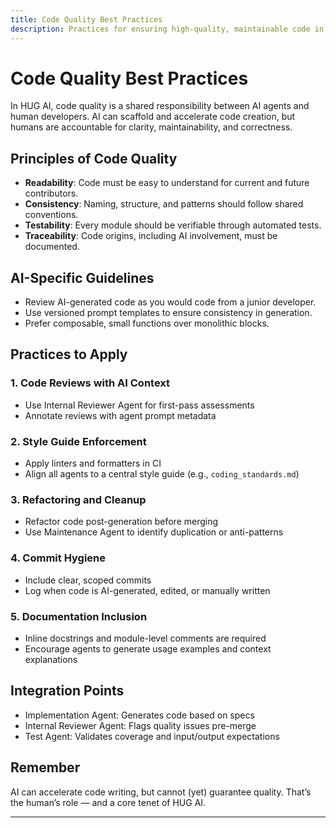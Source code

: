 ```yaml
---
title: Code Quality Best Practices
description: Practices for ensuring high-quality, maintainable code in AI-assisted development under HUG AI.
---
```


# Code Quality Best Practices

In HUG AI, code quality is a shared responsibility between AI agents and human developers. AI can scaffold and accelerate code creation, but humans are accountable for clarity, maintainability, and correctness.

## Principles of Code Quality

- **Readability**: Code must be easy to understand for current and future contributors.
- **Consistency**: Naming, structure, and patterns should follow shared conventions.
- **Testability**: Every module should be verifiable through automated tests.
- **Traceability**: Code origins, including AI involvement, must be documented.

## AI-Specific Guidelines

- Review AI-generated code as you would code from a junior developer.
- Use versioned prompt templates to ensure consistency in generation.
- Prefer composable, small functions over monolithic blocks.

## Practices to Apply

### 1. Code Reviews with AI Context
- Use Internal Reviewer Agent for first-pass assessments
- Annotate reviews with agent prompt metadata

### 2. Style Guide Enforcement
- Apply linters and formatters in CI
- Align all agents to a central style guide (e.g., `coding_standards.md`)

### 3. Refactoring and Cleanup
- Refactor code post-generation before merging
- Use Maintenance Agent to identify duplication or anti-patterns

### 4. Commit Hygiene
- Include clear, scoped commits
- Log when code is AI-generated, edited, or manually written

### 5. Documentation Inclusion
- Inline docstrings and module-level comments are required
- Encourage agents to generate usage examples and context explanations

## Integration Points

- Implementation Agent: Generates code based on specs
- Internal Reviewer Agent: Flags quality issues pre-merge
- Test Agent: Validates coverage and input/output expectations

## Remember

AI can accelerate code writing, but cannot (yet) guarantee quality. That’s the human’s role — and a core tenet of HUG AI.

---


